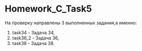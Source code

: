 # Homework_C_Task5
На проверку направлены 3 выполненных задания,а именно:

1) task34 - Задача 34,
2) task36_2 - Задача 36,
3) task38 -  Задача 38.
